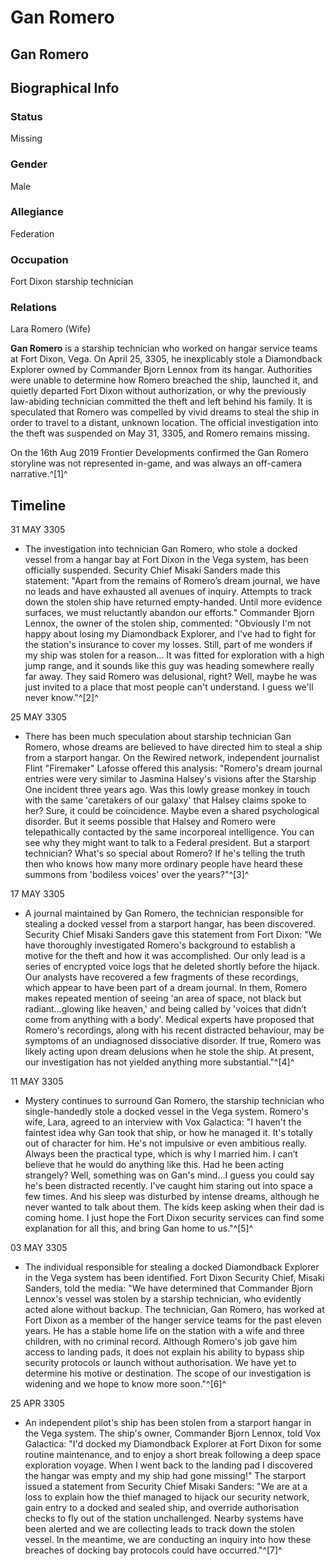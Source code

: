 # Gan Romero
## Gan Romero

		

## Biographical Info

### Status

Missing

### Gender

Male

### Allegiance

Federation

### Occupation

Fort Dixon starship technician

### Relations

Lara Romero (Wife)

**Gan Romero** is a starship technician who worked on hangar service teams at Fort Dixon, Vega. On April 25, 3305, he inexplicably stole a Diamondback Explorer owned by Commander Bjorn Lennox from its hangar. Authorities were unable to determine how Romero breached the ship, launched it, and quietly departed Fort Dixon without authorization, or why the previously law-abiding technician committed the theft and left behind his family. It is speculated that Romero was compelled by vivid dreams to steal the ship in order to travel to a distant, unknown location. The official investigation into the theft was suspended on May 31, 3305, and Romero remains missing.

On the 16th Aug 2019 Frontier Developments confirmed the Gan Romero storyline was not represented in-game, and was always an off-camera narrative.^[1]^

## Timeline

31 MAY 3305

- The investigation into technician Gan Romero, who stole a docked vessel from a hangar bay at Fort Dixon in the Vega system, has been officially suspended. Security Chief Misaki Sanders made this statement: "Apart from the remains of Romero’s dream journal, we have no leads and have exhausted all avenues of inquiry. Attempts to track down the stolen ship have returned empty-handed. Until more evidence surfaces, we must reluctantly abandon our efforts." Commander Bjorn Lennox, the owner of the stolen ship, commented: "Obviously I'm not happy about losing my Diamondback Explorer, and I've had to fight for the station's insurance to cover my losses. Still, part of me wonders if my ship was stolen for a reason… It was fitted for exploration with a high jump range, and it sounds like this guy was heading somewhere really far away. They said Romero was delusional, right? Well, maybe he was just invited to a place that most people can't understand. I guess we'll never know."^[2]^

25 MAY 3305

- There has been much speculation about starship technician Gan Romero, whose dreams are believed to have directed him to steal a ship from a starport hangar. On the Rewired network, independent journalist Flint "Firemaker" Lafosse offered this analysis: "Romero's dream journal entries were very similar to Jasmina Halsey's visions after the Starship One incident three years ago. Was this lowly grease monkey in touch with the same 'caretakers of our galaxy' that Halsey claims spoke to her? Sure, it could be coincidence. Maybe even a shared psychological disorder. But it seems possible that Halsey and Romero were telepathically contacted by the same incorporeal intelligence. You can see why they might want to talk to a Federal president. But a starport technician? What's so special about Romero? If he's telling the truth then who knows how many more ordinary people have heard these summons from 'bodiless voices' over the years?"^[3]^

17 MAY 3305

- A journal maintained by Gan Romero, the technician responsible for stealing a docked vessel from a starport hangar, has been discovered. Security Chief Misaki Sanders gave this statement from Fort Dixon: "We have thoroughly investigated Romero's background to establish a motive for the theft and how it was accomplished. Our only lead is a series of encrypted voice logs that he deleted shortly before the hijack. Our analysts have recovered a few fragments of these recordings, which appear to have been part of a dream journal. In them, Romero makes repeated mention of seeing 'an area of space, not black but radiant…glowing like heaven,' and being called by 'voices that didn’t come from anything with a body'. Medical experts have proposed that Romero's recordings, along with his recent distracted behaviour, may be symptoms of an undiagnosed dissociative disorder. If true, Romero was likely acting upon dream delusions when he stole the ship. At present, our investigation has not yielded anything more substantial."^[4]^

11 MAY 3305

- Mystery continues to surround Gan Romero, the starship technician who single-handedly stole a docked vessel in the Vega system. Romero's wife, Lara, agreed to an interview with Vox Galactica: "I haven't the faintest idea why Gan took that ship, or how he managed it. It's totally out of character for him. He's not impulsive or even ambitious really. Always been the practical type, which is why I married him. I can’t believe that he would do anything like this. Had he been acting strangely? Well, something was on Gan's mind…I guess you could say he's been distracted recently. I've caught him staring out into space a few times. And his sleep was disturbed by intense dreams, although he never wanted to talk about them. The kids keep asking when their dad is coming home. I just hope the Fort Dixon security services can find some explanation for all this, and bring Gan home to us."^[5]^

03 MAY 3305

- The individual responsible for stealing a docked Diamondback Explorer in the Vega system has been identified. Fort Dixon Security Chief, Misaki Sanders, told the media: "We have determined that Commander Bjorn Lennox's vessel was stolen by a starship technician, who evidently acted alone without backup. The technician, Gan Romero, has worked at Fort Dixon as a member of the hanger service teams for the past eleven years. He has a stable home life on the station with a wife and three children, with no criminal record. Although Romero's job gave him access to landing pads, it does not explain his ability to bypass ship security protocols or launch without authorisation. We have yet to determine his motive or destination. The scope of our investigation is widening and we hope to know more soon."^[6]^

25 APR 3305

- An independent pilot's ship has been stolen from a starport hangar in the Vega system. The ship's owner, Commander Bjorn Lennox, told Vox Galactica: "I'd docked my Diamondback Explorer at Fort Dixon for some routine maintenance, and to enjoy a short break following a deep space exploration voyage. When I went back to the landing pad I discovered the hangar was empty and my ship had gone missing!" The starport issued a statement from Security Chief Misaki Sanders: "We are at a loss to explain how the thief managed to hijack our security network, gain entry to a docked and sealed ship, and override authorisation checks to fly out of the station unchallenged. Nearby systems have been alerted and we are collecting leads to track down the stolen vessel. In the meantime, we are conducting an inquiry into how these breaches of docking bay protocols could have occurred."^[7]^